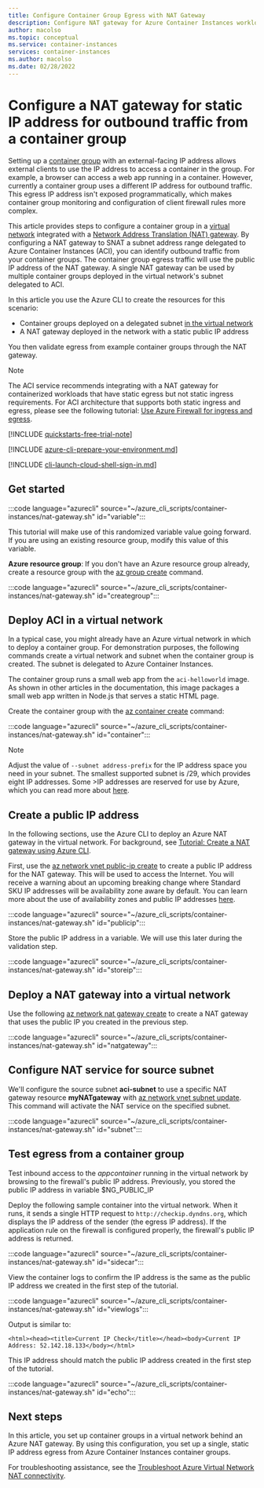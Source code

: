 ```yaml
---
title: Configure Container Group Egress with NAT Gateway
description: Configure NAT gateway for Azure Container Instances workloads that use the NAT gateway's public IP address for static egress
author: macolso
ms.topic: conceptual
ms.service: container-instances
services: container-instances
ms.author: macolso
ms.date: 02/28/2022
---
```


# Configure a NAT gateway for static IP address for outbound traffic from a container group

Setting up a [container group](container-instances-container-groups.md) with an external-facing IP address allows external clients to use the IP address to access a container in the group. For example, a browser can access a web app running in a container. However, currently a container group uses a different IP address for outbound traffic. This egress IP address isn't exposed programmatically, which makes container group monitoring and configuration of client firewall rules more complex.

This article provides steps to configure a container group in a [virtual network](container-instances-virtual-network-concepts.md) integrated with a [Network Address Translation (NAT) gateway](../virtual-network/nat-gateway/nat-overview.md). By configuring a NAT gateway to SNAT a subnet address range delegated to Azure Container Instances (ACI), you can identify outbound traffic from your container groups. The container group egress traffic will use the public IP address of the NAT gateway. A single NAT gateway can be used by multiple container groups deployed in the virtual network's subnet delegated to ACI.

In this article you use the Azure CLI to create the resources for this scenario:

* Container groups deployed on a delegated subnet [in the virtual network](container-instances-vnet.md)
* A NAT gateway deployed in the network with a static public IP address

You then validate egress from example container groups through the NAT gateway.

> [!NOTE]
> The ACI service recommends integrating with a NAT gateway for containerized workloads that have static egress but not static ingress requirements. For ACI architecture that supports both static ingress and egress, please see the following tutorial: [Use Azure Firewall for ingress and egress](container-instances-egress-ip-address.md).

[!INCLUDE [quickstarts-free-trial-note](../../includes/quickstarts-free-trial-note.md)]

[!INCLUDE [azure-cli-prepare-your-environment.md](../../includes/azure-cli-prepare-your-environment.md)]

[!INCLUDE [cli-launch-cloud-shell-sign-in.md](../../includes/cli-launch-cloud-shell-sign-in.md)]

## Get started

:::code language="azurecli" source="~/azure_cli_scripts/container-instances/nat-gateway.sh" id="variable":::

This tutorial will make use of this randomized variable value going forward. If you are using an existing resource group, modify this value of this variable.

**Azure resource group**: If you don't have an Azure resource group already, create a resource group with the [az group create][az-group-create] command.

:::code language="azurecli" source="~/azure_cli_scripts/container-instances/nat-gateway.sh" id="creategroup":::

## Deploy ACI in a virtual network

In a typical case, you might already have an Azure virtual network in which to deploy a container group. For demonstration purposes, the following commands create a virtual network and subnet when the container group is created. The subnet is delegated to Azure Container Instances.

The container group runs a small web app from the `aci-helloworld` image. As shown in other articles in the documentation, this image packages a small web app written in Node.js that serves a static HTML page.

Create the container group with the [az container create][az-container-create] command:

:::code language="azurecli" source="~/azure_cli_scripts/container-instances/nat-gateway.sh" id="container":::

> [!NOTE]
> Adjust the value of `--subnet address-prefix` for the IP address space you need in your subnet. The smallest supported subnet is /29, which provides eight IP addresses. Some >IP addresses are reserved for use by Azure, which you can read more about [here](../virtual-network/ip-services/private-ip-addresses.md).

## Create a public IP address

In the following sections, use the Azure CLI to deploy an Azure NAT gateway in the virtual network. For background, see [Tutorial: Create a NAT gateway using Azure CLI](../virtual-network/nat-gateway/tutorial-create-nat-gateway-cli.md).

First, use the [az network vnet public-ip create][az-network-public-ip-create] to create a public IP address for the NAT gateway. This will be used to access the Internet. You will receive a warning about an upcoming breaking change where Standard SKU IP addresses will be availability zone aware by default. You can learn more about the use of availability zones and public IP addresses [here](../virtual-network/ip-services/virtual-network-network-interface-addresses.md).

:::code language="azurecli" source="~/azure_cli_scripts/container-instances/nat-gateway.sh" id="publicip":::

Store the public IP address in a variable. We will use this later during the validation step.

:::code language="azurecli" source="~/azure_cli_scripts/container-instances/nat-gateway.sh" id="storeip":::

## Deploy a NAT gateway into a virtual network

Use the following [az network nat gateway create][az-network-nat-gateway-create] to create a NAT gateway that uses the public IP you created in the previous step.

:::code language="azurecli" source="~/azure_cli_scripts/container-instances/nat-gateway.sh" id="natgateway":::

## Configure NAT service for source subnet

We'll configure the source subnet **aci-subnet** to use a specific NAT gateway resource **myNATgateway** with [az network vnet subnet update][az-network-vnet-subnet-update]. This command will activate the NAT service on the specified subnet.

:::code language="azurecli" source="~/azure_cli_scripts/container-instances/nat-gateway.sh" id="subnet":::

## Test egress from a container group

Test inbound access to the *appcontainer* running in the virtual network by browsing to the firewall's public IP address. Previously, you stored the public IP address in variable $NG_PUBLIC_IP

Deploy the following sample container into the virtual network. When it runs, it sends a single HTTP request to `http://checkip.dyndns.org`, which displays the IP address of the sender (the egress IP address). If the application rule on the firewall is configured properly, the firewall's public IP address is returned.

:::code language="azurecli" source="~/azure_cli_scripts/container-instances/nat-gateway.sh" id="sidecar":::

View the container logs to confirm the IP address is the same as the public IP address we created in the first step of the tutorial.

:::code language="azurecli" source="~/azure_cli_scripts/container-instances/nat-gateway.sh" id="viewlogs":::

Output is similar to:

```console
<html><head><title>Current IP Check</title></head><body>Current IP Address: 52.142.18.133</body></html>
```

This IP address should match the public IP address created in the first step of the tutorial.

:::code language="azurecli" source="~/azure_cli_scripts/container-instances/nat-gateway.sh" id="echo":::

## Next steps

In this article, you set up container groups in a virtual network behind an Azure NAT gateway. By using this configuration, you set up a single, static IP address egress from Azure Container Instances container groups.

For troubleshooting assistance, see the [Troubleshoot Azure Virtual Network NAT connectivity](../virtual-network/nat-gateway/troubleshoot-nat.md).

[az-group-create]: /cli/azure/group#az_group_create
[az-container-create]: /cli/azure/container#az_container_create
[az-network-vnet-subnet-create]: /cli/azure/network/vnet/subnet#az_network_vnet_subnet_create
[az-network-public-ip-create]: /cli/azure/network/public-ip/#az_network_public_ip_create
[az-network-public-ip-show]: /cli/azure/network/public-ip/#az_network_public_ip_show
[az-network-nat-gateway-create]: /cli/azure/network/nat/gateway/#az_network_nat_gateway_create
[az-network-vnet-subnet-update]: /cli/azure/network/vnet/subnet#az_network_vnet_subnet_update
[az-container-exec]: /cli/azure/container#az_container_exec
[azure-cli-install]: /cli/azure/install-azure-cli
